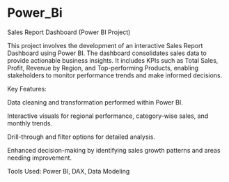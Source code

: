 # Power_Bi
Sales Report Dashboard (Power BI Project)

This project involves the development of an interactive Sales Report Dashboard using Power BI. The dashboard consolidates sales data to provide actionable business insights. It includes KPIs such as Total Sales, Profit, Revenue by Region, and Top-performing Products, enabling stakeholders to monitor performance trends and make informed decisions.

Key Features:

Data cleaning and transformation performed within Power BI.

Interactive visuals for regional performance, category-wise sales, and monthly trends.

Drill-through and filter options for detailed analysis.

Enhanced decision-making by identifying sales growth patterns and areas needing improvement.

Tools Used: Power BI, DAX, Data Modeling
